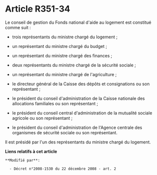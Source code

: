 # Article R351-34

Le conseil de gestion du Fonds national d'aide au logement est constitué comme suit :

- trois représentants du ministre chargé du logement ;

- un représentant du ministre chargé du budget ;

- un représentant du ministre chargé des finances ;

- deux représentants du ministre chargé de la sécurité sociale ;

- un représentant du ministre chargé de l'agriculture ;

- le directeur général de la Caisse des dépôts et consignations ou son représentant ;

- le président du conseil d'administration de la Caisse nationale des allocations familiales ou son représentant ;

- le président du conseil central d'administration de la mutualité sociale agricole ou son représentant ;

- le président du conseil d'administration de l'Agence centrale des organismes de sécurité sociale ou son représentant.

Il est présidé par l'un des représentants du ministre chargé du logement.

**Liens relatifs à cet article**

	**Modifié par**:

	  - Décret n°2008-1530 du 22 décembre 2008 - art. 2
